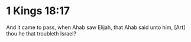 # 1 Kings 18:17

And it came to pass, when Ahab saw Elijah, that Ahab said unto him, [Art] thou he that troubleth Israel?
